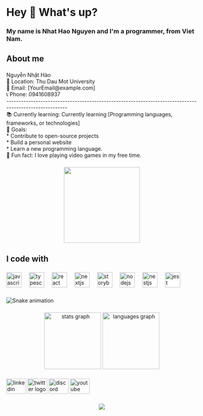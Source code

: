 <h1 align="left">Hey 👋 What's up?</h1>

###

<h3 align="left">My name is Nhat Hao Nguyen and I'm a programmer, from Viet Nam.</h3>

###

<h2 align="left">About me</h2>

###

<p align="left">Nguyễn Nhật Hào<br>📍 Location: Thu Dau Mot University<br>📧 Email: [YourEmail@example.com]<br>📞 Phone: 0941608937<br>-------------------------------------------------------------------------------------------------------<br>📚 Currently learning: Currently learning [Programming languages, frameworks, or technologies]<br>🎯 Goals: <br>* Contribute to open-source projects<br>* Build a personal website<br>* Learn a new programming language.<br>🎲 Fun fact: I love playing video games in my free time.</p>

###

<div align="center">
  <img height="200" src="https://th.bing.com/th/id/R.29f5c52c290790e7713096ea2452328e?rik=drgZ7Cn9dDu2wA&riu=http%3a%2f%2f2sao.vietnamnetjsc.vn%2fimages%2f2017%2f06%2f07%2f14%2f43%2fMeo-danh-may-AVA.gif&ehk=kUPgIJc1KL3JXMiv59Zcognr8OeJcAy3Bi%2bDGThgttU%3d&risl=1&pid=ImgRaw&r=0"  />
</div>

###

<h2 align="left">I code with</h2>

###

<div align="left">
  <img src="https://cdn.jsdelivr.net/gh/devicons/devicon/icons/javascript/javascript-original.svg" height="40" alt="javascript logo"  />
  <img width="12" />
  <img src="https://cdn.jsdelivr.net/gh/devicons/devicon/icons/typescript/typescript-original.svg" height="40" alt="typescript logo"  />
  <img width="12" />
  <img src="https://cdn.jsdelivr.net/gh/devicons/devicon/icons/react/react-original.svg" height="40" alt="react logo"  />
  <img width="12" />
  <img src="https://cdn.jsdelivr.net/gh/devicons/devicon/icons/nextjs/nextjs-original.svg" height="40" alt="nextjs logo"  />
  <img width="12" />
  <img src="https://cdn.jsdelivr.net/gh/devicons/devicon/icons/storybook/storybook-original.svg" height="40" alt="storybook logo"  />
  <img width="12" />
  <img src="https://cdn.jsdelivr.net/gh/devicons/devicon/icons/nodejs/nodejs-original.svg" height="40" alt="nodejs logo"  />
  <img width="12" />
  <img src="https://cdn.jsdelivr.net/gh/devicons/devicon/icons/nestjs/nestjs-original.svg" height="40" alt="nestjs logo"  />
  <img width="12" />
  <img src="https://cdn.jsdelivr.net/gh/devicons/devicon/icons/jest/jest-plain.svg" height="40" alt="jest logo"  />
</div>

###

<img src="https://raw.githubusercontent.com/MrCatIsMe/MrCatIsMe/output/snake.svg" alt="Snake animation" />

###

<div align="center">
  <img src="https://github-readme-stats.vercel.app/api?username=MrCatIsMe&hide_title=false&hide_rank=false&show_icons=true&include_all_commits=true&count_private=true&disable_animations=false&theme=dracula&locale=en&hide_border=false&order=1" height="150" alt="stats graph"  />
  <img src="https://github-readme-stats.vercel.app/api/top-langs?username=MrCatIsMe&locale=en&hide_title=false&layout=compact&card_width=320&langs_count=5&theme=dracula&hide_border=false&order=2" height="150" alt="languages graph"  />
</div>

###

<div align="left">
  <img src="https://raw.githubusercontent.com/maurodesouza/profile-readme-generator/master/src/assets/icons/social/linkedin/default.svg" width="52" height="40" alt="linkedin logo"  />
  <img src="https://raw.githubusercontent.com/maurodesouza/profile-readme-generator/master/src/assets/icons/social/twitter/default.svg" width="52" height="40" alt="twitter logo"  />
  <img src="https://raw.githubusercontent.com/maurodesouza/profile-readme-generator/master/src/assets/icons/social/discord/default.svg" width="52" height="40" alt="discord logo"  />
  <img src="https://raw.githubusercontent.com/maurodesouza/profile-readme-generator/master/src/assets/icons/social/youtube/default.svg" width="52" height="40" alt="youtube logo"  />
</div>

###

<div align="center">
  <img src="https://profile-counter.glitch.me/MrCatIsMe/count.svg?"  />
</div>

###
